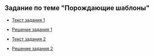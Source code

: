 ## Задание по теме "Порождающие шаблоны"

- [Текст задания 1](https://github.com/netology-code/jd-homeworks/tree/master/creational/task1)
- [Решение задания 1](https://github.com/NataliaKubiak/Patterns_Creational/tree/main/src/main/java/task1)     

- [Текст задания 2](https://github.com/netology-code/jd-homeworks/tree/master/creational/task2)
- [Решение задания 2](https://github.com/NataliaKubiak/Patterns_Creational/tree/main/src/main/java/task2)
